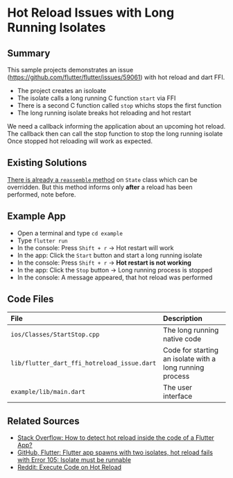 # Hot Reload Issues with Long Running Isolates

## Summary

This sample projects demonstrates an issue (https://github.com/flutter/flutter/issues/59061) with hot reload and dart FFI.

- The project creates an isoloate
- The isolate calls a long running C function `start` via FFI
- There is a second C function called `stop` whichs stops the first function
- The long running isolate breaks hot reloading and hot restart

We need a callback informing the application about an upcoming hot reload.
The callback then can call the stop function to stop the long running isolate
Once stopped hot reloading will work as expected.

## Existing Solutions

[There is already a `reassemble` method](https://stackoverflow.com/questions/55281077/how-to-detect-hot-reload-inside-the-code-of-a-flutter-app) on `State` class which can be overridden.
But this method informs only **after** a reload has been performed, note before.

## Example App

- Open a terminal and type `cd example`
- Type `flutter run`
- In the console: Press `Shift + r` -> Hot restart will work
- In the app: Click the `Start` button and start a long running isolate
- In the console: Press `Shift + r` -> **Hot restart is not working**
- In the app: Click the `Stop` button  -> Long running process is stopped
- In the console: A message appeared, that hot reload was performed

## Code Files

| File                                        | Description                                              |
| :------------------------------------------ | :------------------------------------------------------- |
| `ios/Classes/StartStop.cpp`                 | The long running native code                             |
| `lib/flutter_dart_ffi_hotreload_issue.dart` | Code for starting an isolate with a long running process |
| `example/lib/main.dart`                     | The user interface                                       |

## Related Sources

- [Stack Overflow: How to detect hot reload inside the code of a Flutter App?
  ](https://stackoverflow.com/questions/55281077/how-to-detect-hot-reload-inside-the-code-of-a-flutter-app)
- [GitHub, Flutter: Flutter app spawns with two isolates, hot reload fails with Error 105: Isolate must be runnable](https://github.com/flutter/flutter/issues/26953)
- [Reddit: Execute Code on Hot Reload](https://www.reddit.com/r/FlutterDev/comments/79f5hi/execute_code_on_hot_reload/)
